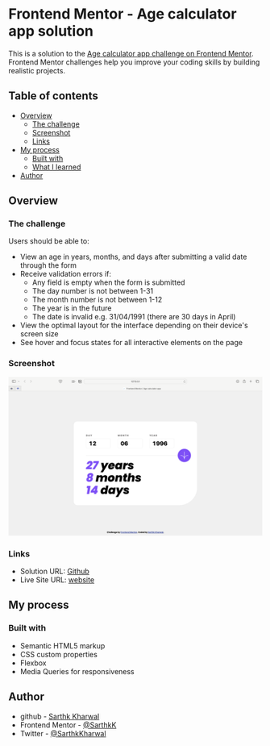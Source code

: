 # Frontend Mentor - Age calculator app solution

This is a solution to the [Age calculator app challenge on Frontend Mentor](https://www.frontendmentor.io/challenges/age-calculator-app-dF9DFFpj-Q). Frontend Mentor challenges help you improve your coding skills by building realistic projects.

## Table of contents

- [Overview](#overview)
  - [The challenge](#the-challenge)
  - [Screenshot](#screenshot)
  - [Links](#links)
- [My process](#my-process)
  - [Built with](#built-with)
  - [What I learned](#what-i-learned)
- [Author](#author)

## Overview

### The challenge

Users should be able to:

- View an age in years, months, and days after submitting a valid date through the form
- Receive validation errors if:
  - Any field is empty when the form is submitted
  - The day number is not between 1-31
  - The month number is not between 1-12
  - The year is in the future
  - The date is invalid e.g. 31/04/1991 (there are 30 days in April)
- View the optimal layout for the interface depending on their device's screen size
- See hover and focus states for all interactive elements on the page

### Screenshot

![](./Screenshot.png)

### Links

- Solution URL: [Github](https://github.com/SarthkK/age-calculator)
- Live Site URL: [website](https://sarthkagecalc.netlify.app)

## My process

### Built with

- Semantic HTML5 markup
- CSS custom properties
- Flexbox
- Media Queries for responsiveness

## Author

- github - [Sarthk Kharwal](https://github.com/SarthkK)
- Frontend Mentor - [@SarthkK](https://www.frontendmentor.io/profile/SarthkK)
- Twitter - [@SarthkKharwal](https://twitter.com/SarthkKharwal)
